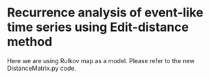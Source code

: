 Recurrence analysis of event-like time series using Edit-distance method
=======================================================================
 Here we are using Rulkov map as a model. Please refer to the new DistanceMatrix.py code. 